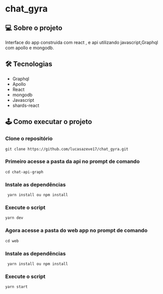 # chat_gyra

##  💻 Sobre o projeto

Interface do app construida com react , e api utilizando  javascript,Graphql com apollo e mongodb.

## 🛠️ Tecnologias
 - Graphql
 - Apollo
 - React
 - mongodb
 - Javascript
 - shards-react

## 🕹️ Como executar o projeto

### Clone o repositório

    git clone https://github.com/lucasazeve17/chat_gyra.git

### Primeiro acesse a pasta da api no prompt de comando

    cd chat-api-graph

### Instale as dependências   

     yarn install ou npm install
     
### Execute o script

    yarn dev 

### Agora acesse a pasta do web app no prompt de comando

    cd web

### Instale as dependências   

     yarn install ou npm install
     
### Execute o script

    yarn start 
